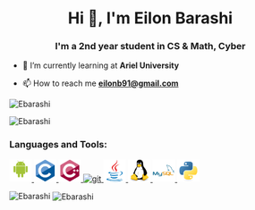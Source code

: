 <h1 align="center">Hi 👋, I'm Eilon Barashi</h1>
<h3 align="center">I'm a 2nd year student in CS & Math, Cyber </h3>


- 🌱 I’m currently learning at **Ariel University**

- 📫 How to reach me **eilonb91@gmail.com**


<p align="left"> <img src="https://komarev.com/ghpvc/?username=Ebarashi&label=Profile%20views&color=0e75b6&style=flat" alt="Ebarashi" /> </p>
<p align="left"> <img src="https://komarev.com/ghpvc/?username=Ebarashi&label=Visitors%20views&color=0e75b6&style=flat" alt="Ebarashi" /> </p>



<h3 align="left">Languages and Tools:</h3>
<p align="left"> <a href="https://developer.android.com" target="_blank" rel="noreferrer"> <img src="https://raw.githubusercontent.com/devicons/devicon/master/icons/android/android-original-wordmark.svg" alt="android" width="40" height="40"/> </a> <a href="https://www.cprogramming.com/" target="_blank" rel="noreferrer"> <img src="https://raw.githubusercontent.com/devicons/devicon/master/icons/c/c-original.svg" alt="c" width="40" height="40"/> </a> <a href="https://www.w3schools.com/cpp/" target="_blank" rel="noreferrer"> <img src="https://raw.githubusercontent.com/devicons/devicon/master/icons/cplusplus/cplusplus-original.svg" alt="cplusplus" width="40" height="40"/> </a> <a href="https://git-scm.com/" target="_blank" rel="noreferrer"> <img src="https://www.vectorlogo.zone/logos/git-scm/git-scm-icon.svg" alt="git" width="40" height="40"/> </a> <a href="https://www.java.com" target="_blank" rel="noreferrer"> <img src="https://raw.githubusercontent.com/devicons/devicon/master/icons/java/java-original.svg" alt="java" width="40" height="40"/> </a> <a href="https://www.linux.org/" target="_blank" rel="noreferrer"> <img src="https://raw.githubusercontent.com/devicons/devicon/master/icons/linux/linux-original.svg" alt="linux" width="40" height="40"/> </a> <a href="https://www.mysql.com/" target="_blank" rel="noreferrer"> <img src="https://raw.githubusercontent.com/devicons/devicon/master/icons/mysql/mysql-original-wordmark.svg" alt="mysql" width="40" height="40"/> </a> <a href="https://www.python.org" target="_blank" rel="noreferrer"> <img src="https://raw.githubusercontent.com/devicons/devicon/master/icons/python/python-original.svg" alt="python" width="40" height="40"/> </a> </p>

<p><img align="left" src="https://github-readme-stats.vercel.app/api/top-langs?username=Ebarashi&layout=compact&theme=dracula&langs_count=6" alt="Ebarashi" /></p>

<p>&nbsp;<img align="center" src="https://github-readme-stats.vercel.app/api?username=Ebarashi&show_icons=true&locale=en&theme=dracula&langs_count=10" alt="Ebarashi" /></p>



